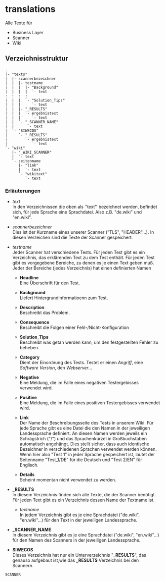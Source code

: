 # translations

Alle Texte für

* Business Layer
* Scanner
* Wiki

## Verzeichnisstruktur

```
.
|- "texts"
|  |- scannerbezeichner
|  |  |- testname
|  |  |  |- "Background"
|  |  |  |  `- text
:  :  :  :
|  |  |  `- "Solution_Tips"
|  |  |     `- text
|  |  |- "_RESULTS"
|  |  |  `- ergebnistext
|  |  |     `- text
|  |  `- "_SCANNER_NAME"
|  |      `- text
|  `- "SIWECOS"
|     `- "_RESULTS"
|        `- ergebnistext
|           `- text
`- "wiki"
   |- "_WIKI_SCANNER"
   |  `- text
   `- seitenname
      |- "link"
      |  `- text
      `- "wikitext"
         `- text
```

### Erläuterungen

* *text*
  \
  In den Verzeichnissen die oben als ''text'' bezeichnet werden, befindet sich, für jede Sprache eine Sprachdatei. Also z.B. "de.wiki" und "en.wiki".

* *scannerbezeichner*
  \
  Dies ist der Kurzname eines unserer Scanner ("TLS", "HEADER"…).
  In diesen Verzeichen sind die Texte der Scanner gespeichert.
  
* *testname*
  \
  Jeder Scanner hat verschiedene Tests.
  Für jeden Test gibt es ein Verzeichnis, das erklärenden Text zu dem Test enthält.
  Für jeden Test gibt es vorgegebene Bereiche, zu denen es je einen Text geben muß.
  Jeder der Bereiche (jedes Verzeichnis) hat einen definierten Namen

  * **Headline**
    \
    Eine Überschrift für den Test.

  * **Background**
    \
    Liefert Hintergrundinformatioenn zum Test.

  * **Description**
    \
    Beschreibt das Problem.

  * **Consequence**
    \
    Beschreibt die Folgen einer Fehl-/Nicht-Konfiguration

  * **Solution_Tips**
    \
    Beschreibt was getan werden kann, um den festgestellten Fehler zu beheben.

  * **Category**
    \
    Dient der Einordnung des Tests. Testet er einen *Angriff*, eine *Software Version*, den *Webserver*…

  * **Negative**
    \
    Eine Meldung, die im Falle eines negativen Testergebisses verwendet wird.

  * **Positive**
    \
    Eine Meldung, die im Falle eines positiven Testergebisses verwendet wird.

  * **Link**
    \
    Der Name der Beschreibungsseite des Tests in unserem Wiki.
    Für jede Sprache gibt es eine Datei die den Namen in der jeweiligen Landessprache definiert.
    An diesen Namen werden jeweils ein Schrägstrich ("/") und das Sprachenkürzel in Großbuchstaben automatisch angehängt.
    Dies stellt sicher, dass auch identische Bezeichner in verschiedenen Sprachen verwendet werden können.
    Wenn hier also "Test 1" in jeder Sprache gespeichert ist, lautet der Seitenname "Test_1/DE" für die Deutsch und "Test 2/EN" für Englisch.

  * **Details**
    \
    Scheint momentan nicht verwendet zu werden.
  
* **_RESULTS**
  \
  In diesem Verzeichnis finden sich alle Texte, die der Scanner benötigt.
  Für jeden Text gibt es ein Verzeichnis dessen Name der Textname ist.

  * *textname*
    \
    In jedem Verzeichnis gibt es je eine Sprachdatei ("de.wiki", "en.wiki"…) für den Text in der jeweiligen Landessprache.

* **_SCANNER_NAME**
  \
  In diesem Verzeichnis gibt es je eine Sprachdatei ("de.wiki", "en.wiki"…) für den Namen des Scanners in der jeweiligen Landessprache.

* **SIWECOS**
  \
  Dieses Verzeichnis hat nur ein Unterverzeichnis "**_RESULTS**", das genauso aufgebaut ist,wie das **_RESULTS** Verzeichnis bei den Scannern.




`SCANNER`
